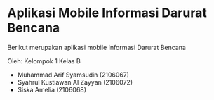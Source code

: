 # Aplikasi Mobile Informasi Darurat Bencana

Berikut merupakan aplikasi mobile Informasi Darurat Bencana

Oleh: Kelompok 1 Kelas B
- Muhammad Arif Syamsudin (2106067)
- Syahrul Kustiawan Al Zayyan (2106072)
- Siska Amelia (2106068)
